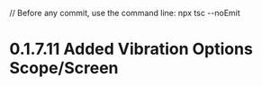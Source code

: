 // Before any commit, use the command line: npx tsc --noEmit

# 0.1.7.11 Added Vibration Options Scope/Screen